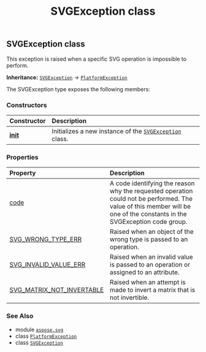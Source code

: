 ﻿---
title: SVGException class
second_title: Aspose.SVG for Python via .NET API References
description: 
type: docs
weight: 320
url: /python-net/aspose.svg/svgexception/
is_root: false
---

## SVGException class

This exception is raised when a specific SVG operation is impossible to perform.



**Inheritance:** [`SVGException`](/svg/python-net/aspose.svg/svgexception) → 
[`PlatformException`](/svg/python-net/aspose.svg/platformexception)



The SVGException type exposes the following members:

### Constructors
| Constructor | Description |
| :- | :- |
| [__init__](/svg/python-net/aspose.svg/svgexception/__init__/#int) | Initializes a new instance of the [`SVGException`](/svg/python-net/aspose.svg/svgexception) class. |


### Properties
| Property | Description |
| :- | :- |
| [code](/svg/python-net/aspose.svg/svgexception/code) | A code identifying the reason why the requested operation could not be performed. The value of this member will be one of the constants in the SVGException code group. |
| [SVG_WRONG_TYPE_ERR](/svg/python-net/aspose.svg/svgexception/svg_wrong_type_err) | Raised when an object of the wrong type is passed to an operation. |
| [SVG_INVALID_VALUE_ERR](/svg/python-net/aspose.svg/svgexception/svg_invalid_value_err) | Raised when an invalid value is passed to an operation or assigned to an attribute. |
| [SVG_MATRIX_NOT_INVERTABLE](/svg/python-net/aspose.svg/svgexception/svg_matrix_not_invertable) | Raised when an attempt is made to invert a matrix that is not invertible. |



### See Also
* module [`aspose.svg`](..)
* class [`PlatformException`](/svg/python-net/aspose.svg/platformexception)
* class [`SVGException`](/svg/python-net/aspose.svg/svgexception)
